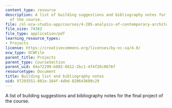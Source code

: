 ```yaml
---
content_type: resource
description: A list of building suggestions and bibliography notes for the final project
  of the course.
file: /ol-ocw-studio-app/courses/4-205-analysis-of-contemporary-architecture-fall-2009/97293551801e164f4dbd820643600c29_MIT4_205F09_assn.pdf
file_size: 74362
file_type: application/pdf
learning_resource_types:
- Projects
license: https://creativecommons.org/licenses/by-nc-sa/4.0/
ocw_type: OCWFile
parent_title: Projects
parent_type: CourseSection
parent_uid: 64a72299-b882-0d12-2bc1-4f4f26c0676f
resourcetype: Document
title: Building list and bibliography notes
uid: 97293551-801e-164f-4dbd-820643600c29
---
```

A list of building suggestions and bibliography notes for the final project of the course.